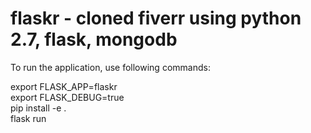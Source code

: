 # flaskr - cloned fiverr using python 2.7, flask, mongodb

To run the application, use following commands:

export FLASK_APP=flaskr  
export FLASK_DEBUG=true  
pip install -e .  
flask run  
